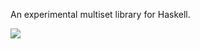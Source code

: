 An experimental multiset library for Haskell.

<a href="http://jonathanknowles.net/multisets/"><img src="https://img.shields.io/badge/API-Documentation-green" /></a>
